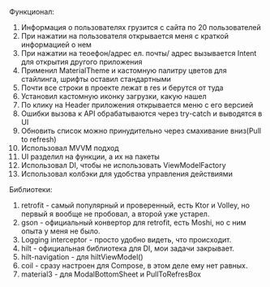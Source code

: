 Функционал: 
1) Информация о пользователях грузится с сайта по 20 пользователей
2) При нажатии на пользователя открывается меня с краткой информацией о нем
3) При нажатии на теоефон/адрес ел. почты/ адрес вызывается Intent для открытия другого приложения
4) Применил MaterialTheme и кастомную палитру цветов для стайлинга, шрифты оставил стандартными
5) Почти все строки в проекте лежат в res и берутся от туда
6) Установил кастомную иконку загрузки, какую нашел
7) По клику на Header приложения открывается меню с его версией
8) Ошибки вызова к API обрабатываются через try-catch и выводятся в UI
9) Обновить список можно принудительно через смахивание вниз(Pull to refresh)
10) Использовал MVVM подход
11) UI разделил на функции, а их на пакеты
12) Использовал DI, чтобы не использовать ViewModelFactory
13) Использовал колбэки для удобства управления действиями

Библиотеки:
1) retrofit - самый популярный и проверенный, есть Ktor и Volley, но первый я вообще не пробовал, а второй уже устарел.
2) gson - официальный конвертор для retrofit, есть Moshi, но с ним опыта у меня не было.
3) Logging interceptor - просто удобно видеть, что происходит.
4) hilt - официальная библиотека для DI, мои задачи закрывает.
5) hilt-navigation - для hiltViewModel()
6) coil - сразу настроен для Compose, в этом деле ему нет равных.
7) material3 - для ModalBottomSheet и PullToRefresBox
